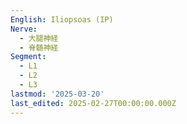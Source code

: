 ```yaml
---
English: Iliopsoas (IP)
Nerve:
  - 大腿神経
  - 脊髄神経
Segment:
  - L1
  - L2
  - L3
lastmod: '2025-03-20'
last_edited: 2025-02-27T00:00:00.000Z
---
```



